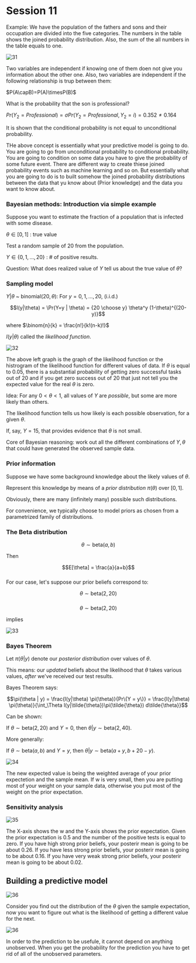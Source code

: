 # Session 11


Example: We have the population of the fathers and sons and their occupation are divided into the five categories. The numbers in the table shows the joined probability distribution. Also, the sum of the all numbers in the table equals to one. 

![31](Picturs/pic_31.PNG)

Two variables are independent if knowing one of them doen not give you information about the other one. Also, two variables are independent if the following relationship is trup between them:

$P(A\capB)=P(A)\timesP(B)$

What is the probability that the son is professional?

$Pr(Y_{2}=Professional)=\sigma Pr(Y_{2}=Professional,Y_{2}=i)=0.352	\neq0.164$

It is shown that the conditional probability is not equal to unconditional probability.

THe above concept is essentially what your predictive model is going to do. You are going to go from unconditional probability to conditional probability. You are going to condition on some data you have to give the probability of some future event. There are different way to create thiese joined probability events such as machine learning and so on. But essentially what you are going to do is to built somehow the joined probability distributions between the data that yu know about (Prior knowledge) and the data you want to know about.


### Bayesian methods: Introduction via simple example



Suppose you want to estimate the fraction of a population that is infected with some disease.

$\theta \in [0,1]$ : true value

Test a random sample of $20$ from the population. 

$Y \in \{0,1,\ldots,20\}$ : # of positive results.

Question: What does realized value of $Y$ tell us about the true value of $\theta$?

### Sampling model

$Y | \theta$ ~ binomial$(20,\theta)$: For $y = 0, 1, \ldots, 20$, (i.i.d.)

$$l(y|\theta) = \Pr(Y=y | \theta) = {20 \choose y} \theta^y (1-\theta)^{(20-y)}$$

where $\binom{n}{k} = \frac{n!}{k!(n-k)!}$

$l(y|\theta)$ called the *likelihood function*.

![32](Picturs/pic_32.PNG)

The above left graph is the graph of the likelihood function or the histrogram of the likelihood function for different values of data. If $\theta$ is equal to 0.05, there is a substantial probability of getting zero successful tasks out of 20 and if you get zero success out of 20 that just not tell you  the expected value for the real $\theta$ is zero. 


Idea: For any $0< \theta < 1$, all values of $Y$ are *possible*, but some are more likely than others. 

The likelihood function tells us how likely is each possible observation, for a given $\theta$.

If, say, $Y = 15$, that provides evidence that $\theta$ is not small.

Core of Bayesian reasoning: work out all the different combinations of $Y, \theta$ that could have generated the observed sample data. 

### Prior information

Suppose we have some background knowledge about the likely values of $\theta$. 

Represent this knowledge by means of a *prior distribution* $\pi(\theta)$ over $[0,1]$.

Obviously, there are many (infinitely many) possible such distributions. 

For convenience, we typically choose to model priors as chosen from a parametrized family of distributions.

### The Beta distribution

$$\theta \sim \text{beta}(a,b)$$

Then

$$E[\theta] = \frac{a}{a+b}$$

###

For our case, let's suppose our prior beliefs correspond to:

$$\theta \sim \text{beta}(2,20)$$

###

$$\theta \sim \text{beta}(2,20)$$ 

implies

![33](Picturs/pic_33.PNG)

### Bayes Theorem

Let $\pi(\theta | y)$ denote our *posterior distribution* over values of $\theta$.

This means: our *updated* beliefs about the likelihood that $\theta$ takes various values, *after* we've received our test results.

Bayes Theorem says:

$$\pi(\theta | y) = \frac{l(y|\theta) \pi(\theta)}{Pr\{Y = y\}} 
                  = \frac{l(y|\theta) \pi(\theta)}{\int_\Theta l(y|\tilde{\theta})\pi(\tilde{\theta}) d\tilde{\theta}}$$


Can be shown: 

If $\theta \sim \text{beta}(2,20)$ and $Y = 0$, then $\theta | y \sim \text{beta}(2,40)$.

More generally:

If $\theta \sim \text{beta}(a,b)$ and $Y = y$, then $\theta | y \sim \text{beta}(a+y,b+20-y)$.

![34](Picturs/pic_34.png)

The new expected value is being the weighted average of your prior expectetion and the sample mean. If w is very small, then you are putting most of your weight on your sample data, otherwise you put most of the weight on the prior expectation.


### Sensitivity analysis

![35](Picturs/pic_35.png)

The X-axis shows the w and the Y-axis shows the prior expectation. Given the prior expectation is 0.5 and the number of the positive tests is equal to zero. If you have high strong prior beliefs, your posterir mean is going to be about 0.26. 
If you have less strong prior beliefs, your posterir mean is going to be about 0.16. 
If you have very weak strong prior beliefs, your posterir mean is going to be about 0.02. 

## Building a predictive model

![36](Picturs/pic_36.png)

Consider you find out the distribution of the $\theta$ given the sample expectation, now you want to figure out what is the likelihood of getting a different value for the next.

![36](Picturs/pic_36.png)

In order to the prediction to be usefule, it cannot depend on anything unobserved. When you get the probability for the prediction you have to get rid of all of the unobserved parameters.






